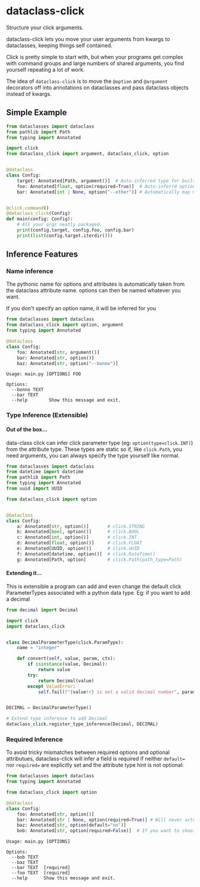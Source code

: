 # dataclass-click

Structure your click arguments.

dataclass-click lets you move your user arguments from kwargs to dataclasses, keeping things self contained.

Click is pretty simple to start with, but when your programs get complex with command groups and large numbers of shared
arguments, you find yourself repeating a lot of work.

The idea of `dataclass-click` is to move the `@option` and `@argument` decorators off into annotations on dataclasses 
and pass dataclass objects instead of kwargs.

## Simple Example

```python
from dataclasses import dataclass
from pathlib import Path
from typing import Annotated

import click
from dataclass_click import argument, dataclass_click, option


@dataclass
class Config:
    target: Annotated[Path, argument()]  # Auto-inferred type for built-in click types
    foo: Annotated[float, option(required=True)]  # Auto-inferrd option names
    bar: Annotated[int | None, option("--other")] # Automatically map mismatched names


@click.command()
@dataclass_click(Config)
def main(config: Config):
    # All your args neatly packaged.
    print(config.target, config.foo, config.bar)
    print(list(config.target.iterdir())) 
```

## Inference Features

### Name inference

The pythonic name for options and attributes is automatically taken from the dataclass attribute name.
options can then be named whatever you want.

If you don't specify an option name, it will be inferred for you

```python
from dataclasses import dataclass
from dataclass_click import option, argument
from typing import Annotated

@dataclass
class Config:
    foo: Annotated[str, argument()]
    bar: Annotated[str, option()]
    baz: Annotated[str, option("--bonno")]
```

```
Usage: main.py [OPTIONS] FOO

Options:
  --bonno TEXT
  --bar TEXT
  --help        Show this message and exit.
```

### Type Inference (Extensible)

#### Out of the box...

data-class click can infer click parameter type (eg: `option(type=click.INT)`) from the attribute type.
These types are static so if, like `click.Path`, you need arguments, you can always specify the type yourself like 
normal.

```python
from dataclasses import dataclass
from datetime import datetime
from pathlib import Path
from typing import Annotated
from uuid import UUID

from dataclass_click import option


@dataclass
class Config:
    a: Annotated[str, option()]       # click.STRING
    b: Annotated[bool, option()]      # click.BOOL
    c: Annotated[int, option()]       # click.INT
    d: Annotated[float, option()]     # click.FLOAT
    e: Annotated[UUID, option()]      # click.UUID
    f: Annotated[datetime, option()]  # click.DateTime()
    g: Annotated[Path, option]        # click.Path(path_type=Path)
```

#### Extending it...

This is extensible a program can add and even change the default click ParameterTypes associated with a python data 
type.  Eg: if you want to add a decimal

```python
from decimal import Decimal

import click
import dataclass_click


class DecimalParameterType(click.ParamType):
    name = "integer"

    def convert(self, value, param, ctx):
        if isinstance(value, Decimal):
            return value
        try:
            return Decimal(value)
        except ValueError:
            self.fail(f"{value!r} is not a valid decimal number", param, ctx)


DECIMAL = DecimalParameterType()

# Extend type inference to add Decimal
dataclass_click.register_type_inference(Decimal, DECIMAL)
```


### Required Inference

To avoid tricky mismatches between required options and optional attributues, dataclass-click will infer a field is 
required if neither `default=` nor `required=` are explicitly set and the attribute type hint is not optional:

```python
from dataclasses import dataclass
from typing import Annotated

from dataclass_click import option

@dataclass
class Config:
    foo: Annotated[str, option()]
    bar: Annotated[str | None, option(required=True)] # Will never actually be None
    baz: Annotated[str, option(default="no")]
    bob: Annotated[str, option(required=False)]  # If you want to shoot yourself in the foot...
```

```
Usage: main.py [OPTIONS]

Options:
  --bob TEXT
  --baz TEXT
  --bar TEXT  [required]
  --foo TEXT  [required]
  --help      Show this message and exit.
```
